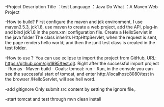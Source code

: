 -Project Description 
Title ：test
Language ：Java
Do What ：A Maven Web Project

-How to build?
First configure the maven and jdk environment, I use maven3.5.3, jdk1.8, use maven to create a web project, add the API, plug-in and bind jdk1.8 in the pom.xml configuration file. Create a HelloServlet in the java folder The class inherits HttpHttpServlet, when the request is sent, the page renders hello world, and then the junit test class is created in the test folder.

-How to use？
You can use eclipse to import the project from GitHub, URL: https://github.com/cjn1995/test.git. Right after the successful import project - Run as--Maven build - Goals: tomcat: run - Run, in the console you can see the successful start of tomcat, and enter http://localhost:8080/test in the browser /HelloServlet, will see hell word.

-add gitignore
Only submit src content by setting the ignore file。

-start tomcat and test through mvn clean install 
